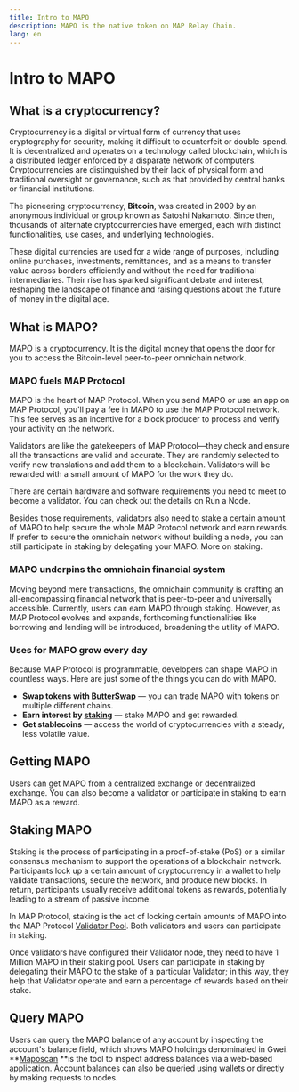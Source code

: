 ```yaml
---
title: Intro to MAPO
description: MAPO is the native token on MAP Relay Chain.
lang: en
---
```

# Intro to MAPO

## What is a cryptocurrency?
Cryptocurrency is a digital or virtual form of currency that uses cryptography for security, making it difficult to counterfeit or double-spend. It is decentralized and operates on a technology called blockchain, which is a distributed ledger enforced by a disparate network of computers. Cryptocurrencies are distinguished by their lack of physical form and traditional oversight or governance, such as that provided by central banks or financial institutions.

The pioneering cryptocurrency, **Bitcoin**, was created in 2009 by an anonymous individual or group known as Satoshi Nakamoto. Since then, thousands of alternate cryptocurrencies have emerged, each with distinct functionalities, use cases, and underlying technologies.

These digital currencies are used for a wide range of purposes, including online purchases, investments, remittances, and as a means to transfer value across borders efficiently and without the need for traditional intermediaries. Their rise has sparked significant debate and interest, reshaping the landscape of finance and raising questions about the future of money in the digital age.

 ## What is MAPO?
MAPO is a cryptocurrency. It is the digital money that opens the door for you to access the Bitcoin-level peer-to-peer omnichain network. 
### MAPO fuels MAP Protocol
MAPO is the heart of MAP Protocol. When you send MAPO or use an app on MAP Protocol, you'll pay a fee in MAPO to use the MAP Protocol network. This fee serves as an incentive for a block producer to process and verify your activity on the network.

Validators are like the gatekeepers of MAP Protocol—they check and ensure all the transactions are valid and accurate. They are randomly selected to verify new translations and add them to a blockchain. Validators will be rewarded with a small amount of MAPO for the work they do.

There are certain hardware and software requirements you need to meet to become a validator. You can check out the details on Run a Node. 

Besides those requirements, validators also need to stake a certain amount of MAPO to help secure the whole MAP Protocol network and earn rewards. If prefer to secure the omnichain network without building a node, you can still participate in staking by delegating your MAPO. More on staking.

### MAPO underpins the omnichain financial system
Moving beyond mere transactions, the omnichain community is crafting an all-encompassing financial network that is peer-to-peer and universally accessible. 
Currently, users can earn MAPO through staking. However, as MAP Protocol evolves and expands, forthcoming functionalities like borrowing and lending will be introduced, broadening the utility of MAPO.
### Uses for MAPO grow every day
Because MAP Protocol is programmable, developers can shape MAPO in countless ways. Here are just some of the things you can do with MAPO.
- **Swap tokens with [ButterSwap](https://www.butterswap.io/)** — you can trade MAPO with tokens on multiple different chains.
- **Earn interest by [staking](https://staking.mapprotocol.io/#/login)** — stake MAPO and get rewarded.
- **Get stablecoins** — access the world of cryptocurrencies with a steady, less volatile value.

## Getting MAPO
Users can get MAPO from a  centralized exchange or decentralized exchange. You can also become a validator or participate in staking to earn MAPO as a reward.

## Staking MAPO
Staking is the process of participating in a proof-of-stake (PoS) or a similar consensus mechanism to support the operations of a blockchain network. Participants lock up a certain amount of cryptocurrency in a wallet to help validate transactions, secure the network, and produce new blocks. In return, participants usually receive additional tokens as rewards, potentially leading to a stream of passive income.

In MAP Protocol, staking is the act of locking certain amounts of MAPO into the MAP Protocol [Validator Pool](https://maposcan.io/validators?page=1&size=10). Both validators and users can participate in staking.

Once validators have configured their Validator node, they need to have 1 Million MAPO in their staking pool. Users can participate in staking by delegating their MAPO to the stake of a particular Validator; in this way, they help that Validator operate and earn a percentage of rewards based on their stake.  


## Query MAPO
Users can query the MAPO balance of any account by inspecting the account's balance field, which shows MAPO holdings denominated in Gwei. **[Maposcan](https://maposcan.io/) **is the tool to inspect address balances via a web-based application. Account balances can also be queried using wallets or directly by making requests to nodes.
